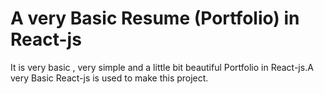 # A very Basic Resume (Portfolio) in React-js
It is very basic , very simple and a little bit beautiful Portfolio in React-js.A very Basic React-js is used to make this project.